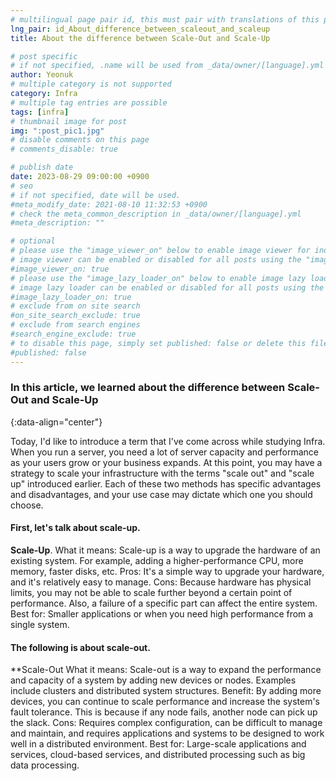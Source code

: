 ```yaml
---
# multilingual page pair id, this must pair with translations of this page. (This name must be unique)
lng_pair: id_About_difference_between_scaleout_and_scaleup
title: About the difference between Scale-Out and Scale-Up

# post specific
# if not specified, .name will be used from _data/owner/[language].yml
author: Yeonuk
# multiple category is not supported
category: Infra
# multiple tag entries are possible
tags: [infra]
# thumbnail image for post
img: ":post_pic1.jpg"
# disable comments on this page
# comments_disable: true

# publish date
date: 2023-08-29 09:00:00 +0900
# seo
# if not specified, date will be used.
#meta_modify_date: 2021-08-10 11:32:53 +0900
# check the meta_common_description in _data/owner/[language].yml
#meta_description: ""

# optional
# please use the "image_viewer_on" below to enable image viewer for individual pages or posts (_posts/ or [language]/_posts folders).
# image viewer can be enabled or disabled for all posts using the "image_viewer_posts: true" setting in _data/conf/main.yml.
#image_viewer_on: true
# please use the "image_lazy_loader_on" below to enable image lazy loader for individual pages or posts (_posts/ or [language]/_posts folders).
# image lazy loader can be enabled or disabled for all posts using the "image_lazy_loader_posts: true" setting in _data/conf/main.yml.
#image_lazy_loader_on: true
# exclude from on site search
#on_site_search_exclude: true
# exclude from search engines
#search_engine_exclude: true
# to disable this page, simply set published: false or delete this file
#published: false
---
```


<!-- outline-start -->

### In this article, we learned about the difference between Scale-Out and Scale-Up

{:data-align="center"}

<!-- outline-end -->

Today, I'd like to introduce a term that I've come across while studying Infra.
When you run a server, you need a lot of server capacity and performance as your users grow or your business expands.
At this point, you may have a strategy to scale your infrastructure with the terms "scale out" and "scale up" introduced earlier.
Each of these two methods has specific advantages and disadvantages, and your use case may dictate which one you should choose.

#### First, let's talk about scale-up.

**Scale-Up**.
What it means: Scale-up is a way to upgrade the hardware of an existing system. For example, adding a higher-performance CPU, more memory, faster disks, etc.
Pros: It's a simple way to upgrade your hardware, and it's relatively easy to manage.
Cons: Because hardware has physical limits, you may not be able to scale further beyond a certain point of performance. Also, a failure of a specific part can affect the entire system.
Best for: Smaller applications or when you need high performance from a single system.

#### The following is about scale-out.

\*\*Scale-Out
What it means: Scale-out is a way to expand the performance and capacity of a system by adding new devices or nodes. Examples include clusters and distributed system structures.
Benefit: By adding more devices, you can continue to scale performance and increase the system's fault tolerance. This is because if any node fails, another node can pick up the slack.
Cons: Requires complex configuration, can be difficult to manage and maintain, and requires applications and systems to be designed to work well in a distributed environment.
Best for: Large-scale applications and services, cloud-based services, and distributed processing such as big data processing.
